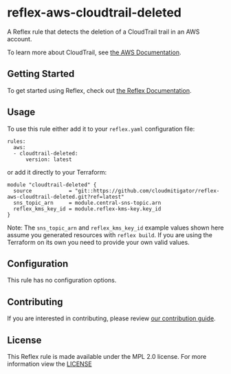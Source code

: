 # reflex-aws-cloudtrail-deleted
A Reflex rule that detects the deletion of a CloudTrail trail in an AWS account.

To learn more about CloudTrail, see [the AWS Documentation](https://docs.aws.amazon.com/awscloudtrail/latest/userguide/cloudtrail-user-guide.html).

## Getting Started
To get started using Reflex, check out [the Reflex Documentation](https://docs.cloudmitigator.com/).

## Usage
To use this rule either add it to your `reflex.yaml` configuration file:  
```
rules:
  aws:
  - cloudtrail-deleted:
      version: latest
```

or add it directly to your Terraform:  
```
module "cloudtrail-deleted" {
  source            = "git::https://github.com/cloudmitigator/reflex-aws-cloudtrail-deleted.git?ref=latest"
  sns_topic_arn     = module.central-sns-topic.arn
  reflex_kms_key_id = module.reflex-kms-key.key_id
}
```

Note: The `sns_topic_arn` and `reflex_kms_key_id` example values shown here assume you generated resources with `reflex build`. If you are using the Terraform on its own you need to provide your own valid values.

## Configuration
This rule has no configuration options.

## Contributing
If you are interested in contributing, please review [our contribution guide](https://docs.cloudmitigator.com/about/contributing.html).

## License
This Reflex rule is made available under the MPL 2.0 license. For more information view the [LICENSE](https://github.com/cloudmitigator/reflex-aws-cloudtrail-deleted/blob/master/LICENSE) 
